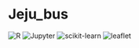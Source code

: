 # Jeju_bus

<img alt="R" src ="https://img.shields.io/badge/R-3776AB.svg?&style=plastic&logo=R&logoColor=white"/> <img alt="Jupyter" src ="https://img.shields.io/badge/jupyter-F37626.svg?&style=plastic&logo=jupyter&logoColor=white"/> <img alt="scikit-learn" src ="https://img.shields.io/badge/scikit-learn-F7931E.svg?&style=plastic&logo=scikit-learn&logoColor=white"/> 
<img alt="leaflet" src ="https://img.shields.io/badge/leaflet-199900.svg?&style=plastic&logo=leaflet&logoColor=white"/> 
